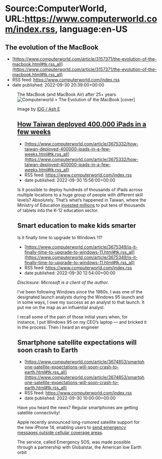 # Source:ComputerWorld, URL:https://www.computerworld.com/index.rss, language:en-US

## The evolution of the MacBook
 - [https://www.computerworld.com/article/3157371/the-evolution-of-the-macbook.html#tk.rss_all](https://www.computerworld.com/article/3157371/the-evolution-of-the-macbook.html#tk.rss_all)
 - RSS feed: https://www.computerworld.com/index.rss
 - date published: 2022-09-30 20:39:00+00:00

<article class="slideshow"><figure class="slide"><figcaption>The MacBook (and MacBook Air) after 25+ years</figcaption><img alt="Computerworld &gt; The Evolution of the MacBook [cover]" src="https://images.idgesg.net/images/article/2018/09/cw_evolution_of_the_macbook_01-100771061-large.jpg?auto=webp&amp;quality=85,70" /><p class="slideCredit">Image by <a class="slideCreditLink" href="https://unsplash.com/photos/3gdPXgw9emo" rel="nofollow" target="_blank"><span class="slideCreditText">IDG / Ash E

## How Taiwan deployed 400,000 iPads in a few weeks
 - [https://www.computerworld.com/article/3675332/how-taiwan-deployed-400000-ipads-in-a-few-weeks.html#tk.rss_all](https://www.computerworld.com/article/3675332/how-taiwan-deployed-400000-ipads-in-a-few-weeks.html#tk.rss_all)
 - RSS feed: https://www.computerworld.com/index.rss
 - date published: 2022-09-30 15:56:00+00:00

<article>
	<section class="page">
<p>Is it possible to deploy hundreds of thousands of iPads across multiple locations to a huge group of people with different skill levels? Absolutely. That’s what’s happened in Taiwan, where the Ministry of Education <a href="https://focustaiwan.tw/society/202111250019" rel="nofollow noopener" target="_blank">invested millions</a> to put tens of thousands of tablets into the K-12 education sector.</p><h2><strong>Smart education to make kids smarter</strong></h2

## Is it finally time to upgrade to Windows 11?
 - [https://www.computerworld.com/article/3675349/is-it-finally-time-to-upgrade-to-windows-11.html#tk.rss_all](https://www.computerworld.com/article/3675349/is-it-finally-time-to-upgrade-to-windows-11.html#tk.rss_all)
 - RSS feed: https://www.computerworld.com/index.rss
 - date published: 2022-09-30 12:54:00+00:00

<article>
	<section class="page">
<p><em>Disclosure: Microsoft is a client of the author.</em></p><p>I’ve been following Windows since the 1980s. I was one of the designated launch analysts during the Windows 95 launch and in some ways, I owe my success as an analyst to that launch. It put me on the map as an influential analyst.</p><p>I recall some of the pain of those initial years when, for instance, I put Windows 95 on my CEO’s laptop — and bricked it in the process. Then I heard an engineer

## Smartphone satellite expectations will soon crash to Earth
 - [https://www.computerworld.com/article/3674853/smartphone-satellite-expectations-will-soon-crash-to-earth.html#tk.rss_all](https://www.computerworld.com/article/3674853/smartphone-satellite-expectations-will-soon-crash-to-earth.html#tk.rss_all)
 - RSS feed: https://www.computerworld.com/index.rss
 - date published: 2022-09-30 10:00:00+00:00

<article>
	<section class="page">
<p>Have you heard the news? Regular smartphones are getting satellite connectivity!</p><p>Apple recently announced long-rumored satellite support for the new iPhone 14, enabling users to <a href="https://support.apple.com/en-us/HT213426" rel="nofollow noopener" target="_blank">send emergency messages outside cellular coverage areas</a>.</p><p>The service, called Emergency SOS, was made possible through a partnership with Globalstar, the American low Earth orbit 

